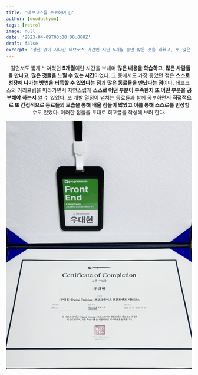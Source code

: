 ```yaml
---
title: '데브코스를 수료하며 🎉'
author: [woodaehyun]
tags: [retro]
image: null
date: '2023-04-09T00:00:00.000Z'
draft: false
excerpt: '정신 없이 지나간 데브코스 기간인 지난 5개월 동안 많은 것을 배웠고, 또 많은 것을 느끼는 시간이었다. 이를 되돌아보는 시간을 가지고 회고글을 작성해 보려 한다. 🥳'
---
```


<div align="center">
  <p>&nbsp;&nbsp;길면서도 짧게 느껴졌던 <strong>5개월</strong>이란 시간을 보내며 <strong>많은 내용을 학습하고</strong>, <strong>많은 사람들을 만나고</strong>, <strong>많은 것들을 느낄 수 있는 시간</strong>이었다. 그 중에서도 가장 좋았던 점은 <strong>스스로 성장해 나가는 방법을 터득할 수 있었다는 점</strong>과 <strong>많은 동료들을 만났다는 점</strong>이다. 데브코스의 커리큘럼을 따라가면서 자연스럽게 <strong>스스로 어떤 부분이 부족한지 또 어떤 부분을 공부해야 하는지</strong> 알 수 있었다. 또 개발 열정이 넘치는 동료들과 함께 공부하면서 <strong>직접적으로 또 간접적으로 동료들의 모습을 통해 배울 점들이 많았고 이를 통해 스스로를 반성</strong>할 수도 있었다. 이러한 점들을 토대로 회고글을 작성해 보려 한다.</p>
  <img src="img/devcourse-certificateOfCompletion.jpeg" alt="데브코스 수료증" />
</div>
